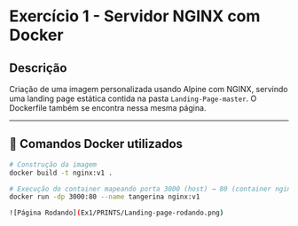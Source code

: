 # Exercício 1 - Servidor NGINX com Docker

## Descrição
Criação de uma imagem personalizada usando Alpine com NGINX, servindo uma landing page estática contida na pasta `Landing-Page-master`. O Dockerfile também se encontra nessa mesma página.

---

## 🐳 Comandos Docker utilizados

```bash
# Construção da imagem
docker build -t nginx:v1 .

# Execução do container mapeando porta 3000 (host) → 80 (container nginx)
docker run -dp 3000:80 --name tangerina nginx:v1

![Página Rodando](Ex1/PRINTS/Landing-page-rodando.png)
